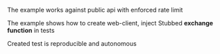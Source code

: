 The example works against public api with enforced rate limit 

The example shows how to create web-client, inject Stubbed **exchange function** in tests

Created test is reproducible and autonomous 
 